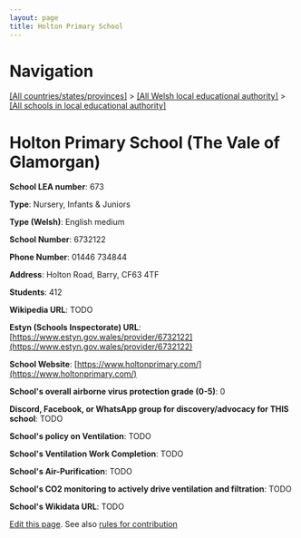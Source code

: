```yaml
---
layout: page
title: Holton Primary School
---
```

# Navigation

[[All countries/states/provinces]](../../..) > [[All Welsh local educational authority]](../..) > [[All schools in local educational authority]](..)

# Holton Primary School (The Vale of Glamorgan)

**School LEA number**: 673

**Type**: Nursery, Infants & Juniors

**Type (Welsh)**: English medium

**School Number**: 6732122

**Phone Number**: 01446 734844

**Address**: Holton Road, Barry, CF63 4TF

**Students**: 412

**Wikipedia URL**: TODO

**Estyn (Schools Inspectorate) URL**: [https://www.estyn.gov.wales/provider/6732122](https://www.estyn.gov.wales/provider/6732122)

**School Website**: [https://www.holtonprimary.com/](https://www.holtonprimary.com/)

**School's overall airborne virus protection grade (0-5)**: 0

**Discord, Facebook, or WhatsApp group for discovery/advocacy for THIS school**: TODO

**School's policy on Ventilation**: TODO

**School's Ventilation Work Completion**: TODO

**School's Air-Purification**: TODO

**School's CO2 monitoring to actively drive ventilation and filtration**: TODO

**School's Wikidata URL**: TODO




[Edit this page](https://github.com/ventilate-schools/Wales/edit/prif/./The_Vale_of_Glamorgan/Holton_Primary_School.md). See also [rules for contribution](../../../contribution-rules/)